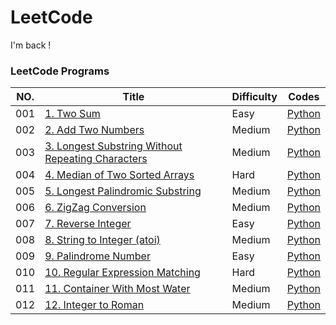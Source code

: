 # LeetCode
I'm back !
### LeetCode Programs

| NO. | Title | Difficulty | Codes |
| --- | ----- | ---------- | ----- |
| 001 | [1. Two Sum](https://leetcode.com/problems/two-sum/) | Easy | [Python](./Algorithms/Python/001.two-sum.py) |
| 002 | [2. Add Two Numbers](https://leetcode.com/problems/add-two-numbers/) | Medium | [Python](./Algorithms/Python/002.add-two-numbers.py) |
| 003 | [3. Longest Substring Without Repeating Characters](https://leetcode.com/problems/longest-substring-without-repeating-characters/) | Medium | [Python](./Algorithms/Python/003.longest-substring-without-repeating-characters.py) |
| 004 | [4. Median of Two Sorted Arrays](https://leetcode.com/problems/median-of-two-sorted-arrays/) | Hard | [Python](./Algorithms/Python/004.median-of-two-sorted-arrays.py) |
| 005 | [5. Longest Palindromic Substring](https://leetcode.com/problems/longest-palindromic-substring/) | Medium | [Python](./Algorithms/Python/005.longest-palindromic-substring.py) |
| 006 | [6. ZigZag Conversion](https://leetcode.com/problems/zigzag-conversion/) | Medium | [Python](./Algorithms/Python/006.zigzag-conversion.py) |
| 007 | [7. Reverse Integer](https://leetcode.com/problems/reverse-integer/) | Easy | [Python](./Algorithms/Python/007.reverse-integer.py) |
| 008 | [8. String to Integer (atoi)](https://leetcode.com/problems/string-to-integer-atoi/) | Medium | [Python](./Algorithms/Python/008.string-to-integer-atoi.py) |
| 009 | [9. Palindrome Number](https://leetcode.com/problems/palindrome-number/) | Easy | [Python](./Algorithms/Python/009.palindrome-number.py) |
| 010 | [10. Regular Expression Matching](https://leetcode.com/problems/regular-expression-matching/) | Hard | [Python](./Algorithms/Python/010.regular-expression-matching.py) |
| 011 | [11. Container With Most Water](https://leetcode.com/problems/container-with-most-water/) | Medium | [Python](./Algorithms/Python/011.container-with-most-water.py) |
| 012 | [12. Integer to Roman](https://leetcode.com/problems/integer-to-roman/) | Medium | [Python](./Algorithms/Python/012.integer-to-roman.py) |
